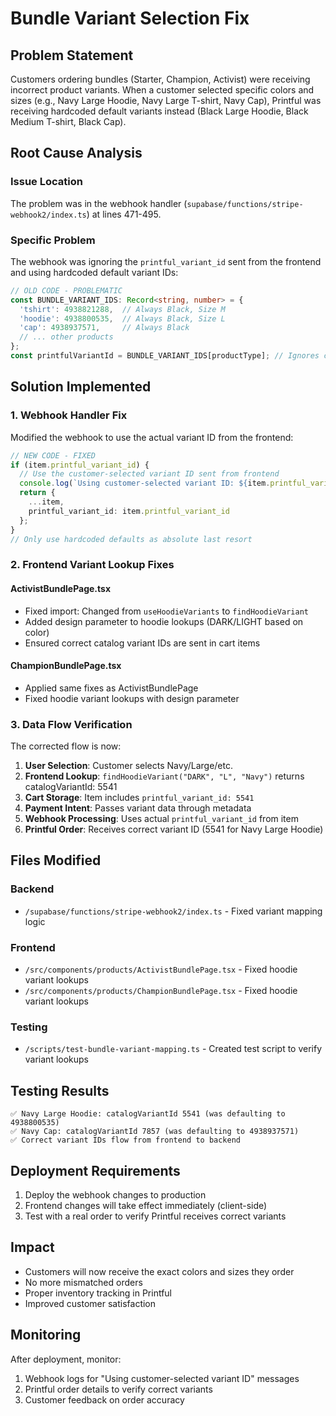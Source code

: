 # Bundle Variant Selection Fix

## Problem Statement
Customers ordering bundles (Starter, Champion, Activist) were receiving incorrect product variants. When a customer selected specific colors and sizes (e.g., Navy Large Hoodie, Navy Large T-shirt, Navy Cap), Printful was receiving hardcoded default variants instead (Black Large Hoodie, Black Medium T-shirt, Black Cap).

## Root Cause Analysis

### Issue Location
The problem was in the webhook handler (`supabase/functions/stripe-webhook2/index.ts`) at lines 471-495.

### Specific Problem
The webhook was ignoring the `printful_variant_id` sent from the frontend and using hardcoded default variant IDs:
```typescript
// OLD CODE - PROBLEMATIC
const BUNDLE_VARIANT_IDS: Record<string, number> = {
  'tshirt': 4938821288,  // Always Black, Size M
  'hoodie': 4938800535,  // Always Black, Size L  
  'cap': 4938937571,     // Always Black
  // ... other products
};
const printfulVariantId = BUNDLE_VARIANT_IDS[productType]; // Ignores customer selection!
```

## Solution Implemented

### 1. Webhook Handler Fix
Modified the webhook to use the actual variant ID from the frontend:
```typescript
// NEW CODE - FIXED
if (item.printful_variant_id) {
  // Use the customer-selected variant ID sent from frontend
  console.log(`Using customer-selected variant ID: ${item.printful_variant_id}`);
  return {
    ...item,
    printful_variant_id: item.printful_variant_id
  };
}
// Only use hardcoded defaults as absolute last resort
```

### 2. Frontend Variant Lookup Fixes

#### ActivistBundlePage.tsx
- Fixed import: Changed from `useHoodieVariants` to `findHoodieVariant`
- Added design parameter to hoodie lookups (DARK/LIGHT based on color)
- Ensured correct catalog variant IDs are sent in cart items

#### ChampionBundlePage.tsx
- Applied same fixes as ActivistBundlePage
- Fixed hoodie variant lookups with design parameter

### 3. Data Flow Verification
The corrected flow is now:
1. **User Selection**: Customer selects Navy/Large/etc.
2. **Frontend Lookup**: `findHoodieVariant("DARK", "L", "Navy")` returns catalogVariantId: 5541
3. **Cart Storage**: Item includes `printful_variant_id: 5541`
4. **Payment Intent**: Passes variant data through metadata
5. **Webhook Processing**: Uses actual `printful_variant_id` from item
6. **Printful Order**: Receives correct variant ID (5541 for Navy Large Hoodie)

## Files Modified

### Backend
- `/supabase/functions/stripe-webhook2/index.ts` - Fixed variant mapping logic

### Frontend  
- `/src/components/products/ActivistBundlePage.tsx` - Fixed hoodie variant lookups
- `/src/components/products/ChampionBundlePage.tsx` - Fixed hoodie variant lookups

### Testing
- `/scripts/test-bundle-variant-mapping.ts` - Created test script to verify variant lookups

## Testing Results
```
✅ Navy Large Hoodie: catalogVariantId 5541 (was defaulting to 4938800535)
✅ Navy Cap: catalogVariantId 7857 (was defaulting to 4938937571)
✅ Correct variant IDs flow from frontend to backend
```

## Deployment Requirements
1. Deploy the webhook changes to production
2. Frontend changes will take effect immediately (client-side)
3. Test with a real order to verify Printful receives correct variants

## Impact
- Customers will now receive the exact colors and sizes they order
- No more mismatched orders
- Proper inventory tracking in Printful
- Improved customer satisfaction

## Monitoring
After deployment, monitor:
1. Webhook logs for "Using customer-selected variant ID" messages
2. Printful order details to verify correct variants
3. Customer feedback on order accuracy